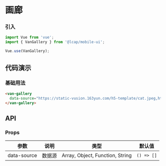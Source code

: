 # 画廊

### 引入

```js
import Vue from 'vue';
import { VanGallery } from '@lcap/mobile-ui';

Vue.use(VanGallery);
```

## 代码演示

### 基础用法


```html
<van-gallery
  data-source="https://static-vusion.163yun.com/h5-template/cat.jpeg,https://static-vusion.163yun.com/h5-template/cat.jpeg">
</van-gallery>
```

## API

### Props

| 参数 | 说明 | 类型 | 默认值 |
| --- | --- | --- | --- |
| data-source | 数据源 | Array, Object, Function, String | `() => []` |

